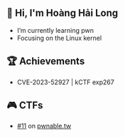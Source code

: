 ## 👋 Hi, I'm Hoàng Hải Long
- I’m currently learning pwn
- Focusing on the Linux kernel

## 🏆 Achievements
- CVE-2023-52927 | kCTF exp267

## 🎮 CTFs
- [#11](https://pwnable.tw/user/34817) on [pwnable.tw](https://pwnable.tw/user/rank)
<!--
<a href=#><img src="contributions.svg"></a>

![](https://komarev.com/ghpvc/?username=hoanghailongvn&color=brightgreen)

**seadragnol/seadragnol** is a ✨ _special_ ✨ repository because its `README.md` (this file) appears on your GitHub profile.

Here are some ideas to get you started:

- 🔭 I’m currently working on ...
- 🌱 I’m currently learning ...
- 👯 I’m looking to collaborate on ...
- 🤔 I’m looking for help with ...
- 💬 Ask me about ...
- 📫 How to reach me: ...
- 😄 Pronouns: ...
- ⚡ Fun fact: ...
-->
